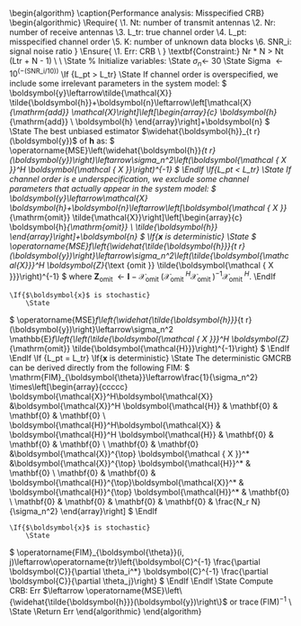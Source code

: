 \begin{algorithm}
\caption{Performance analysis: Misspecified CRB}
\begin{algorithmic}
\Require{ 
    \\1. Nt: number of transmit antennas
    \\2. Nr: number of receive antennas
    \\3. L\_tr: true channel order
    \\4. L\_pt: misspecified channel order
    \\5. K: number of unknown data blocks
    \\6. SNR\_i: signal noise ratio 
}
\Ensure{
    \\1. Err: CRB \\
}
\textbf{Constraint:} Nr * N $>$ Nt (Ltr + N - 1)
\\ \\
\State \% Initialize variables: 
\State $\sigma_n \leftarrow$ 30
\State Sigma $\leftarrow 10^{(-(\text{SNR\_i} / 10))}$
\If {L\_pt $>$ L\_tr}
    \State If channel order is overspecified, we include some irrelevant parameters in the system model: 
$
\boldsymbol{y}\leftarrow\tilde{\mathcal{X}} \tilde{\boldsymbol{h}}+\boldsymbol{n}\leftarrow\left[\mathcal{X}_{\mathrm{add}} \mathcal{X}\right]\left[\begin{array}{c}
\boldsymbol{h}_{\mathrm{add}} \\
\boldsymbol{h}
\end{array}\right]+\boldsymbol{n}
$
    \State The best unbiased estimator $\widehat{\boldsymbol{h}}_{t r}(\boldsymbol{y})$ of $\boldsymbol{h}$ as: 
$
\operatorname{MSE}\left(\widehat{\boldsymbol{h}}_{t r}(\boldsymbol{y})\right)\leftarrow\sigma_n^2\left(\boldsymbol{\mathcal { X }}^H \boldsymbol{\mathcal { X }}\right)^{-1}
$
\EndIf
\If{L\_pt $<$ L\_tr}
    \State If channel order is e underspecification, we exclude some channel parameters that actually appear in the system model: 
$
\boldsymbol{y}\leftarrow\mathcal{X} \boldsymbol{h}+\boldsymbol{n}\leftarrow\left[\boldsymbol{\mathcal { X }}_{\mathrm{omit}} \tilde{\mathcal{X}}\right]\left[\begin{array}{c}
\boldsymbol{h}_{\mathrm{omit}} \\
\tilde{\boldsymbol{h}}
\end{array}\right]+\boldsymbol{n}
$
    \If{$\boldsymbol{x}$ is deterministic}
        \State 
$
\operatorname{MSE}_f\left\{\widehat{\tilde{\boldsymbol{h}}}_{t r}(\boldsymbol{y})\right\}\leftarrow\sigma_n^2\left(\tilde{\boldsymbol{\mathcal{X}}}^H \boldsymbol{Z}_{\text {omit }} \tilde{\boldsymbol{\mathcal { X }}}\right)^{-1}
$
where $\boldsymbol{Z}_{\text {omit }}\leftarrow\boldsymbol{I}-\mathcal{X}_{\text {omit }}\left(\mathcal{X}_{\text {omit }}^H\boldsymbol{\mathcal{X}}_{\text {omit }}\right)^{-1}\boldsymbol{\mathcal{X}}_{\text {omit }}^H$.
    \EndIf

    \If{$\boldsymbol{x}$ is stochastic}
        \State
$
\operatorname{MSE}_f\left\{\widehat{\tilde{\boldsymbol{h}}}_{t r}(\boldsymbol{y})\right\}\leftarrow\sigma_n^2 \mathbb{E}_f\left\{\left(\tilde{\boldsymbol{\mathcal { X }}}^H \boldsymbol{Z}_{\mathrm{omit}} \tilde{\boldsymbol{\mathcal{H}}}\right)^{-1}\right\}
$
    \EndIf
\EndIf
\If {L\_pt = L\_tr}
    \If{$\boldsymbol{x}$ is deterministic}
        \State The deterministic GMCRB can be derived directly from the following FIM:
$
\mathrm{FIM}_{\boldsymbol{\theta}}\leftarrow\frac{1}{\sigma_n^2}
\times\left[\begin{array}{ccccc}
\boldsymbol{\mathcal{X}}^H\boldsymbol{\mathcal{X}} &\boldsymbol{\mathcal{X}}^H \boldsymbol{\mathcal{H}} & \mathbf{0} & \mathbf{0} & \mathbf{0} \\
\boldsymbol{\mathcal{H}}^H\boldsymbol{\mathcal{X}} & \boldsymbol{\mathcal{H}}^H \boldsymbol{\mathcal{H}} & \mathbf{0} & \mathbf{0} & \mathbf{0} \\
\mathbf{0} & \mathbf{0} &\boldsymbol{\mathcal{X}}^{\top} \boldsymbol{\mathcal { X }}^* &\boldsymbol{\mathcal{X}}^{\top} \boldsymbol{\mathcal{H}}^* & \mathbf{0} \\
\mathbf{0} & \mathbf{0} & \boldsymbol{\mathcal{H}}^{\top}\boldsymbol{\mathcal{X}}^* & \boldsymbol{\mathcal{H}}^{\top} \boldsymbol{\mathcal{H}}^* & \mathbf{0} \\
\mathbf{0} & \mathbf{0} & \mathbf{0} & \mathbf{0} & \frac{N_r N}{\sigma_n^2}
\end{array}\right] 
$
    \EndIf

    \If{$\boldsymbol{x}$ is stochastic}
        \State 
$
\operatorname{FIM}_{\boldsymbol{\theta}}(i, j)\leftarrow\operatorname{tr}\left\{\boldsymbol{C}^{-1} \frac{\partial \boldsymbol{C}}{\partial \theta_i^*} \boldsymbol{C}^{-1} \frac{\partial \boldsymbol{C}}{\partial \theta_j}\right\}
$
    \EndIf
\EndIf
\State Compute CRB: Err $\leftarrow \operatorname{MSE}\left\{\widehat{\tilde{\boldsymbol{h}}}(\boldsymbol{y})\right\}$ or $\operatorname{trace}(\text{FIM})^{-1}$
\\
\State \Return Err
\end{algorithmic}
\end{algorithm}